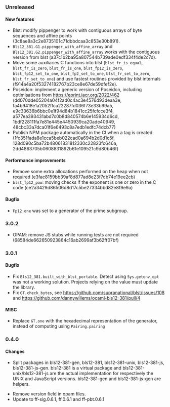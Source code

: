 ### Unreleased

#### New features

- Blst: modify pippenger to work with contiguous arrays of byte sequences and
  affine points (3c8ae8a3c2e8735101c71dbbdcaa3c853e30b891).
- `Bls12_381.G1.pippenger_with_affine_array` and
  `Bls12_381.G2.pippenger_with_affine_array` works with the contiguous version
  from blst (a37c1b2ba95a807544b739ade0edf334f4de2c7d).
- Move some auxiliaries C functions into blst (`blst_fr_is_equal`,
  `blst_fr_is_zero`, `blst_fr_is_one`, `blst_fp12_is_zero`,
  `blst_fp12_set_to_one`, `blst_fp2_set_to_one`, `blst_fr_set_to_zero`,
  `blst_fr_set_to_one`) and use fastest routines provided by blst internals
  (f914a4a20f53274182767b23ce8e67de59dfef2e).
- Poseidon: implement a generic version of Poseidon, including optimisations
  from https://eprint.iacr.org/2022/462
  (dd070dde05204a04f2ad0c4ac3e4576d93deaa3e,
  fa4b9418e1a2052ffca22287fd036f73e33b99a5,
  e9c33636b6bbc0e1f94d84b1841cc25fcfcce3f4,
  a577ea393431abd7c0b8d840574b6e145934d6cd,
  1bdf228111fa7e81e445e4450939ca20ade40949,
  48cbc33a7dca01f6e6493c8a7edb1edfc74dcb77)
- Publish NPM package automatically in the CI when a tag is created
  (1fc351fada8e1cca5beb022cad0a694b2d0d1c5f,
  128d090c5ba72b48061831812330c22823fc646a,
  2dd4863705b0608831892b61e109521c9d80b46f)

#### Performance improvements

- Remove some extra allocations performed on the heap when not required
  (e3fac8159bb39af8d877ad8e23f7db74e19ee2cb)
- `blst_fp12_pow`: moving checks if the exponent is one or zero in the C code
  (ce2a3429d86506d8d17c5be27334bbd82e8f9e9a)

#### Bugfix

- `Fp12.one` was set to a generator of the prime subgroup.

### 3.0.2

- OPAM: remove JS stubs while running tests are not required
  (68584de662650923864c16ab2699af3b62ff07bf)

### 3.0.1

#### Bugfix

- Fix `Bls12_381.built_with_blst_portable`. Detect using `Sys.getenv_opt` was not
  a working solution. Projects relying on the value must update the library.
- Fix `GT.check_bytes`, see https://github.com/supranational/blst/issues/108 and
  https://github.com/dannywillems/ocaml-bls12-381/pull/4

#### MISC

- Replace `GT.one` with the hexadecimal representation of the generator, instead
  of computing using `Pairing.pairing`

### 0.4.0

#### Changes

+ Split packages in bls12-381-gen, bls12-381, bls12-381-unix, bls12-381-js,
  bls12-381-js-gen. bls12-381 is a virtual package and
  bls12-381-unix/bls12-381-js are the actual implementation for respectively the
  UNIX and JavaScript versions. bls12-381-gen and bls12-381-js-gen are helpers.
- Remove version field in opam files.
- Update to ff-sig.0.6.1, ff.0.6.1 and ff-pbt.0.6.1
